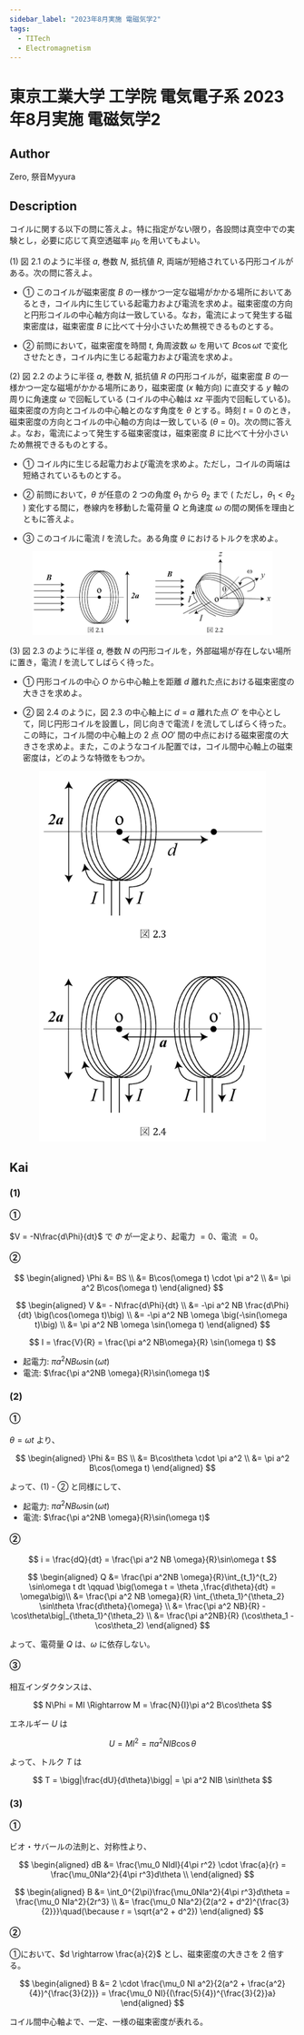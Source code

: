 ```yaml
---
sidebar_label: "2023年8月実施 電磁気学2"
tags:
  - TITech
  - Electromagnetism
---
```

# 東京工業大学 工学院 電気電子系 2023年8月実施 電磁気学2

## **Author**
Zero, 祭音Myyura

## **Description**
コイルに関する以下の問に答えよ。特に指定がない限り，各設問は真空中での実験とし，必要に応じて真空透磁率 $\mu_0$ を用いてもよい。

(1) 図 $2.1$ のように半径 $a$, 巻数 $N$, 抵抗値 $R$, 両端が短絡されている円形コイルがある。次の問に答えよ。

- ① このコイルが磁束密度 $B$ の一様かつ一定な磁場がかかる場所においてあるとき，コイル内に生じている起電力および電流を求めよ。磁束密度の方向と円形コイルの中心軸方向は一致している。なお，電流によって発生する磁束密度は，磁束密度 $B$ に比べて十分小さいため無視できるものとする。

- ② 前問において，磁束密度を時間 $t$, 角周波数 $\omega$ を用いて $B \cos \omega t$ で変化させたとき，コイル内に生じる起電力および電流を求めよ。

(2) 図 $2.2$ のように半径 $a$, 巻数 $N$, 抵抗値 $R$ の円形コイルが，磁束密度 $B$ の一様かつ一定な磁場がかかる場所にあり，磁束密度 ($x$ 軸方向) に直交する $y$ 軸の周りに角速度 $\omega$ で回転している (コイルの中心軸は $xz$ 平面内で回転している)。磁束密度の方向とコイルの中心軸とのなす角度を $\theta$ とする。時刻 $t = 0$ のとき，磁束密度の方向とコイルの中心軸の方向は一致している $(\theta = 0)$。次の問に答えよ。なお，電流によって発生する磁束密度は，磁束密度 $B$ に比べて十分小さいため無視できるものとする。

- ① コイル内に生じる起電力および電流を求めよ。ただし，コイルの両端は短絡されているものとする。 

- ② 前問において，$\theta$ が任意の $2$ つの角度 $\theta_1$ から $\theta_2$ まで ( ただし，$\theta_1 < \theta_2$ ) 変化する間に，巻線内を移動した電荷量 $Q$ と角速度 $\omega$ の間の関係を理由とともに答えよ。 
  
- ③ このコイルに電流 $I$ を流した。ある角度 $\theta$ におけるトルクを求めよ。 

<figure style="text-align:center;">
  <img src="https://raw.githubusercontent.com/Myyura/the_kai_project_assets/main/kakomonn/TITech/engineering/ee_202308_electromagnetism_2_p1.png" width="600" alt=""/>
</figure>

(3) 図 $2.3$ のように半径 $a$, 巻数 $N$ の円形コイルを，外部磁場が存在しない場所に置き，電流 $I$ を流してしばらく待った。

- ① 円形コイルの中心 $O$ から中心軸上を距離 $d$ 離れた点における磁束密度の大きさを求めよ。

- ② 図 $2.4$ のように，図 $2.3$ の中心軸上に $d = a$ 離れた点 $O'$ を中心として，同じ円形コイルを設置し，同じ向きで電流 $I$ を流してしばらく待った。この時に，コイル間の中心軸上の $2$ 点 $OO'$ 間の中点における磁束密度の大きさを求めよ。また，このようなコイル配置では，コイル間中心軸上の磁束密度は，どのような特徴をもつか。 

<figure style="text-align:center;">
  <img src="https://raw.githubusercontent.com/Myyura/the_kai_project_assets/main/kakomonn/TITech/engineering/ee_202308_electromagnetism_2_p2.png" width="400" alt=""/>
</figure>
  
## **Kai** 
### (1)
#### ①
$V =  -N\frac{d\Phi}{dt}$ で $\Phi$ が一定より、起電力 $= 0$、電流 $= 0$。

#### ②

$$
\begin{aligned}
\Phi &= BS \\
&= B\cos(\omega t) \cdot \pi a^2 \\
&= \pi a^2 B\cos(\omega t)
\end{aligned}
$$

$$
\begin{aligned}
V &= - N\frac{d\Phi}{dt} \\
&= -\pi a^2 NB \frac{d\Phi}{dt} \big(\cos(\omega t)\big) \\
&= -\pi a^2 NB \omega \big(-\sin(\omega t)\big) \\
&= \pi a^2 NB \omega \sin(\omega t)
\end{aligned}
$$

$$
I = \frac{V}{R} = \frac{\pi a^2 NB\omega}{R} \sin(\omega t)
$$

- 起電力: $\pi a^2 NB \omega \sin(\omega t)$
- 電流: $\frac{\pi a^2NB \omega}{R}\sin(\omega t)$

### (2)
#### ①
$\theta = \omega t$ より、

$$
\begin{aligned}
\Phi &= BS \\
&= B\cos\theta \cdot \pi a^2 \\
&= \pi a^2 B\cos(\omega t)
\end{aligned}
$$

よって、(1) - ② と同様にして、

- 起電力: $\pi a^2 NB \omega \sin(\omega t)$
- 電流: $\frac{\pi a^2NB \omega}{R}\sin(\omega t)$

#### ②

$$
i = \frac{dQ}{dt} = \frac{\pi a^2 NB \omega}{R}\sin\omega t
$$

$$
\begin{aligned}
Q &= \frac{\pi a^2NB \omega}{R}\int_{t_1}^{t_2} \sin\omega t dt \qquad \big(\omega t = \theta ,\frac{d\theta}{dt} = \omega\big)\\
&= \frac{\pi a^2 NB \omega}{R} \int_{\theta_1}^{\theta_2} \sin\theta \frac{d\theta}{\omega} \\
&= \frac{\pi a^2 NB}{R} -\cos\theta\big|_{\theta_1}^{\theta_2} \\
&= \frac{\pi a^2NB}{R} (\cos\theta_1 - \cos\theta_2)
\end{aligned}
$$

よって、電荷量 $Q$ は、$\omega$ に依存しない。

#### ③
相互インダクタンスは、

$$
N\Phi = MI \Rightarrow M = \frac{N}{I}\pi a^2 B\cos\theta 
$$

エネルギー $U$ は

$$
U = MI^2 = \pi a^2 NIB \cos\theta
$$

よって、トルク $T$ は

$$
T = \bigg|\frac{dU}{d\theta}\bigg| = \pi a^2 NIB \sin\theta
$$

### (3)
#### ①
ビオ・サバールの法則と、対称性より、

$$
\begin{aligned}
dB &= \frac{\mu_0 NIdl}{4\pi r^2} \cdot \frac{a}{r} =  \frac{\mu_0NIa^2}{4\pi r^3}d\theta \\
\end{aligned}
$$

$$
\begin{aligned}
B &= \int_0^{2\pi}\frac{\mu_0NIa^2}{4\pi r^3}d\theta = \frac{\mu_0 NIa^2}{2r^3} \\
&= \frac{\mu_0 NIa^2}{2(a^2 + d^2)^{\frac{3}{2}}}\quad(\because r = \sqrt{a^2 + d^2})
\end{aligned}
$$

#### ②
①において、$d \rightarrow \frac{a}{2}$ とし、磁束密度の大きさを $2$ 倍する。

$$
\begin{aligned}
B &= 2 \cdot \frac{\mu_0 NI a^2}{2(a^2 + \frac{a^2}{4})^{\frac{3}{2}}} = \frac{\mu_0 NI}{(\frac{5}{4})^{\frac{3}{2}}a}
\end{aligned}
$$

コイル間中心軸よで、一定、一様の磁束密度が表れる。